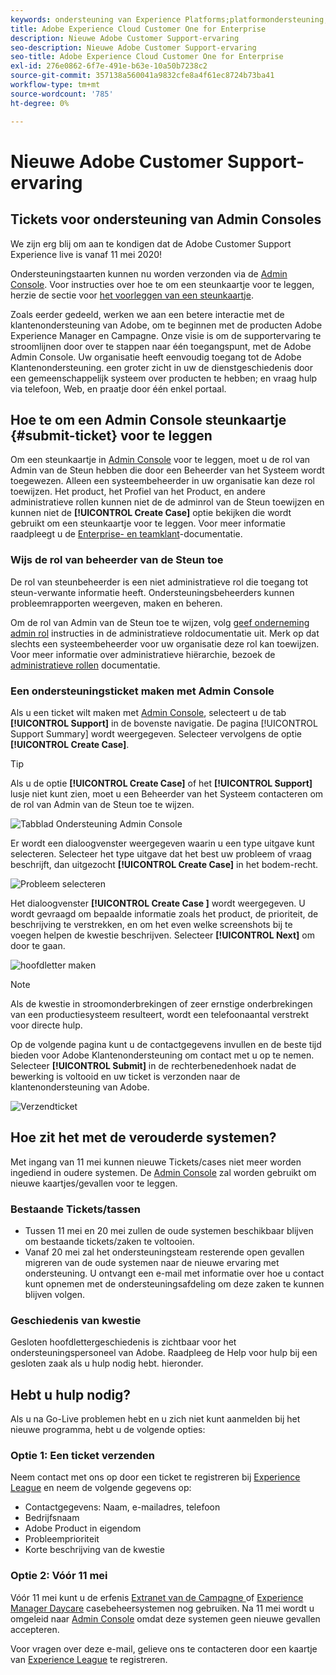 ```yaml
---
keywords: ondersteuning van Experience Platforms;platformondersteuning;ondersteuning van intelligente services; klantenondersteuning; toewijzingssteun; rtcdp-ondersteuning; ondersteuningsticket verzenden;klantenondersteuning
title: Adobe Experience Cloud Customer One for Enterprise
description: Nieuwe Adobe Customer Support-ervaring
seo-description: Nieuwe Adobe Customer Support-ervaring
seo-title: Adobe Experience Cloud Customer One for Enterprise
exl-id: 276e0862-6f7e-491e-b63e-10a50b7238c2
source-git-commit: 357138a560041a9832cfe8a4f61ec8724b73ba41
workflow-type: tm+mt
source-wordcount: '785'
ht-degree: 0%

---
```


# Nieuwe Adobe Customer Support-ervaring

## Tickets voor ondersteuning van Admin Consoles

We zijn erg blij om aan te kondigen dat de Adobe Customer Support Experience live is vanaf 11 mei 2020!

Ondersteuningstaarten kunnen nu worden verzonden via de [Admin Console](https://adminconsole.adobe.com/). Voor instructies over hoe te om een steunkaartje voor te leggen, herzie de sectie voor [het voorleggen van een steunkaartje](#submit-ticket).

Zoals eerder gedeeld, werken we aan een betere interactie met de klantenondersteuning van Adobe, om te beginnen met de producten Adobe Experience Manager en Campagne. Onze visie is om de supportervaring te stroomlijnen door over te stappen naar één toegangspunt, met de Adobe Admin Console. Uw organisatie heeft eenvoudig toegang tot de Adobe Klantenondersteuning. een groter zicht in uw de dienstgeschiedenis door een gemeenschappelijk systeem over producten te hebben; en vraag hulp via telefoon, Web, en praatje door één enkel portaal.

## Hoe te om een Admin Console steunkaartje {#submit-ticket} voor te leggen

Om een steunkaartje in [Admin Console](https://adminconsole.adobe.com/) voor te leggen, moet u de rol van Admin van de Steun hebben die door een Beheerder van het Systeem wordt toegewezen. Alleen een systeembeheerder in uw organisatie kan deze rol toewijzen. Het product, het Profiel van het Product, en andere administratieve rollen kunnen niet de de adminrol van de Steun toewijzen en kunnen niet de **[!UICONTROL Create Case]** optie bekijken die wordt gebruikt om een steunkaartje voor te leggen. Voor meer informatie raadpleegt u de [Enterprise- en teamklant](https://helpx.adobe.com/enterprise/using/support-and-expert-services.html)-documentatie.

### Wijs de rol van beheerder van de Steun toe

De rol van steunbeheerder is een niet administratieve rol die toegang tot steun-verwante informatie heeft. Ondersteuningsbeheerders kunnen probleemrapporten weergeven, maken en beheren.

Om de rol van Admin van de Steun toe te wijzen, volg [geef onderneming admin rol](https://helpx.adobe.com/enterprise/using/admin-roles.html#add-admin-teams) instructies in de administratieve roldocumentatie uit. Merk op dat slechts een systeembeheerder voor uw organisatie deze rol kan toewijzen. Voor meer informatie over administratieve hiërarchie, bezoek de [administratieve rollen](https://helpx.adobe.com/enterprise/admin-guide.html/enterprise/using/admin-roles.ug.html) documentatie.

### Een ondersteuningsticket maken met Admin Console

Als u een ticket wilt maken met [Admin Console](https://adminconsole.adobe.com/), selecteert u de tab **[!UICONTROL Support]** in de bovenste navigatie. De pagina [!UICONTROL Support Summary] wordt weergegeven. Selecteer vervolgens de optie **[!UICONTROL Create Case]**.

>[!TIP]
>
> Als u de optie **[!UICONTROL Create Case]** of het **[!UICONTROL Support]** lusje niet kunt zien, moet u een Beheerder van het Systeem contacteren om de rol van Admin van de Steun toe te wijzen.

![Tabblad Ondersteuning Admin Console](./assets/Support.png)

Er wordt een dialoogvenster weergegeven waarin u een type uitgave kunt selecteren. Selecteer het type uitgave dat het best uw probleem of vraag beschrijft, dan uitgezocht **[!UICONTROL Create Case]** in het bodem-recht.

![Probleem selecteren](./assets/select-case-type.png)

Het dialoogvenster **[!UICONTROL Create Case ]** wordt weergegeven. U wordt gevraagd om bepaalde informatie zoals het product, de prioriteit, de beschrijving te verstrekken, en om het even welke screenshots bij te voegen helpen de kwestie beschrijven. Selecteer **[!UICONTROL Next]** om door te gaan.

![hoofdletter maken](./assets/create_case.png)

>[!NOTE]
>
> Als de kwestie in stroomonderbrekingen of zeer ernstige onderbrekingen van een productiesysteem resulteert, wordt een telefoonaantal verstrekt voor directe hulp.

Op de volgende pagina kunt u de contactgegevens invullen en de beste tijd bieden voor Adobe Klantenondersteuning om contact met u op te nemen. Selecteer **[!UICONTROL Submit]** in de rechterbenedenhoek nadat de bewerking is voltooid en uw ticket is verzonden naar de klantenondersteuning van Adobe.

![Verzendticket](./assets/submit_case.png)

## Hoe zit het met de verouderde systemen?

Met ingang van 11 mei kunnen nieuwe Tickets/cases niet meer worden ingediend in oudere systemen.  De [Admin Console](https://adminconsole.adobe.com/) zal worden gebruikt om nieuwe kaartjes/gevallen voor te leggen.

### Bestaande Tickets/tassen

* Tussen 11 mei en 20 mei zullen de oude systemen beschikbaar blijven om bestaande tickets/zaken te voltooien.
* Vanaf 20 mei zal het ondersteuningsteam resterende open gevallen migreren van de oude systemen naar de nieuwe ervaring met ondersteuning.  U ontvangt een e-mail met informatie over hoe u contact kunt opnemen met de ondersteuningsafdeling om deze zaken te kunnen blijven volgen.

### Geschiedenis van kwestie

Gesloten hoofdlettergeschiedenis is zichtbaar voor het ondersteuningspersoneel van Adobe.  Raadpleeg de Help voor hulp bij een gesloten zaak als u hulp nodig hebt. hieronder.

## Hebt u hulp nodig?

Als u na Go-Live problemen hebt en u zich niet kunt aanmelden bij het nieuwe programma, hebt u de volgende opties:

### Optie 1: Een ticket verzenden

Neem contact met ons op door een ticket te registreren bij [Experience League](https://experienceleague.adobe.com/?support-solution=General#support) en neem de volgende gegevens op:

* Contactgegevens: Naam, e-mailadres, telefoon
* Bedrijfsnaam
* Adobe Product in eigendom
* Probleemprioriteit
* Korte beschrijving van de kwestie

### Optie 2: Vóór 11 mei

Vóór 11 mei kunt u de erfenis [Extranet van de Campagne ](https://support.neolane.net/webApp/extranetLogin) of [Experience Manager Daycare](https://daycare.day.com/home.html) casebeheersystemen nog gebruiken.  Na 11 mei wordt u omgeleid naar [Admin Console](https://adminconsole.adobe.com/) omdat deze systemen geen nieuwe gevallen accepteren.

Voor vragen over deze e-mail, gelieve ons te contacteren door een kaartje van [Experience League](https://experienceleague.adobe.com/?support-solution=General#support) te registreren.
